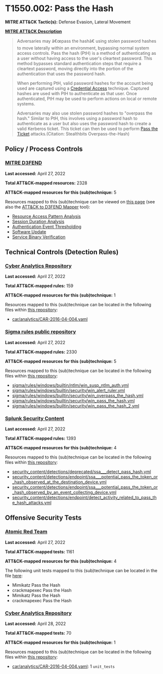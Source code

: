 # T1550.002: Pass the Hash
**MITRE ATT&CK Tactic(s):** Defense Evasion, Lateral Movement

**[MITRE ATT&CK Description](https://attack.mitre.org/techniques/T1550/002)**
<blockquote>Adversaries may â€œpass the hashâ€ using stolen password hashes to move laterally within an environment, bypassing normal system access controls. Pass the hash (PtH) is a method of authenticating as a user without having access to the user's cleartext password. This method bypasses standard authentication steps that require a cleartext password, moving directly into the portion of the authentication that uses the password hash.

When performing PtH, valid password hashes for the account being used are captured using a [Credential Access](https://attack.mitre.org/tactics/TA0006) technique. Captured hashes are used with PtH to authenticate as that user. Once authenticated, PtH may be used to perform actions on local or remote systems.

Adversaries may also use stolen password hashes to "overpass the hash." Similar to PtH, this involves using a password hash to authenticate as a user but also uses the password hash to create a valid Kerberos ticket. This ticket can then be used to perform [Pass the Ticket](https://attack.mitre.org/techniques/T1550/003) attacks.(Citation: Stealthbits Overpass-the-Hash)</blockquote>

## Policy / Process Controls
### [MITRE D3FEND](https://d3fend.mitre.org/)
**Last accessed:** April 27, 2022

**Total ATT&CK-mapped resources:** 2328

**ATT&CK-mapped resources for this (sub)technique:** 5

Resources mapped to this (sub)technique can be viewed on [this page](https://d3fend.mitre.org/) (see also the [ATT&CK to D3FEND Mapper](https://d3fend.mitre.org/tools/attack-mapper) tool):

* [Resource Access Pattern Analysis](https://d3fend.mitre.org/techniques/d3f:ResourceAccessPatternAnalysis)
* [Session Duration Analysis](https://d3fend.mitre.org/techniques/d3f:SessionDurationAnalysis)
* [Authentication Event Thresholding](https://d3fend.mitre.org/techniques/d3f:AuthenticationEventThresholding)
* [Software Update](https://d3fend.mitre.org/techniques/d3f:SoftwareUpdate)
* [Service Binary Verification](https://d3fend.mitre.org/techniques/d3f:ServiceBinaryVerification)

## Technical Controls (Detection Rules)
### [Cyber Analytics Repository](https://car.mitre.org)
**Last accessed:** April 27, 2022

**Total ATT&CK-mapped rules:** 159

**ATT&CK-mapped resources for this (sub)technique:** 1

Resources mapped to this (sub)technique can be located in the following files within [this repository](https://github.com/mitre-attack/car/blob/master/analytics):

* [car/analytics/CAR-2016-04-004.yaml](https://github.com/mitre-attack/car/blob/master/analytics/CAR-2016-04-004.yaml)

### [Sigma rules public repository](https://github.com/SigmaHQ/sigma)
**Last accessed:** April 27, 2022

**Total ATT&CK-mapped rules:** 2330

**ATT&CK-mapped resources for this (sub)technique:** 5

Resources mapped to this (sub)technique can be located in the following files within [this repository](https://github.com/SigmaHQ/sigma/tree/master/rules):

* [sigma/rules/windows/builtin/ntlm/win_susp_ntlm_auth.yml](https://github.com/SigmaHQ/sigma/blob/master/rules/windows/builtin/ntlm/win_susp_ntlm_auth.yml)
* [sigma/rules/windows/builtin/security/win_alert_ruler.yml](https://github.com/SigmaHQ/sigma/blob/master/rules/windows/builtin/security/win_alert_ruler.yml)
* [sigma/rules/windows/builtin/security/win_overpass_the_hash.yml](https://github.com/SigmaHQ/sigma/blob/master/rules/windows/builtin/security/win_overpass_the_hash.yml)
* [sigma/rules/windows/builtin/security/win_pass_the_hash.yml](https://github.com/SigmaHQ/sigma/blob/master/rules/windows/builtin/security/win_pass_the_hash.yml)
* [sigma/rules/windows/builtin/security/win_pass_the_hash_2.yml](https://github.com/SigmaHQ/sigma/blob/master/rules/windows/builtin/security/win_pass_the_hash_2.yml)

### [Splunk Security Content](https://github.com/splunk/security_content)
**Last accessed:** April 27, 2022

**Total ATT&CK-mapped rules:** 1393

**ATT&CK-mapped resources for this (sub)technique:** 4

Resources mapped to this (sub)technique can be located in the following files within [this repository](https://github.com/splunk/security_content/tree/develop/detections):

* [security_content/detections/deprecated/ssa___detect_pass_hash.yml](https://github.com/splunk/security_content/blob/develop/detections/deprecated/ssa___detect_pass_hash.yml)
* [security_content/detections/endpoint/ssa___potential_pass_the_token_or_hash_observed_at_the_destination_device.yml](https://github.com/splunk/security_content/blob/develop/detections/endpoint/ssa___potential_pass_the_token_or_hash_observed_at_the_destination_device.yml)
* [security_content/detections/endpoint/ssa___potential_pass_the_token_or_hash_observed_by_an_event_collecting_device.yml](https://github.com/splunk/security_content/blob/develop/detections/endpoint/ssa___potential_pass_the_token_or_hash_observed_by_an_event_collecting_device.yml)
* [security_content/detections/endpoint/detect_activity_related_to_pass_the_hash_attacks.yml](https://github.com/splunk/security_content/blob/develop/detections/endpoint/detect_activity_related_to_pass_the_hash_attacks.yml)


## Offensive Security Tests
### [Atomic Red Team](https://github.com/redcanaryco/atomic-red-team)
**Last accessed:** April 27, 2022

**Total ATT&CK-mapped tests:** 1161

**ATT&CK-mapped resources for this (sub)technique:** 4

The following unit tests mapped to this (sub)technique can be located in the file [here](https://github.com/redcanaryco/atomic-red-team/tree/master/atomics/T1550.002/T1550.002.yaml):

* Mimikatz Pass the Hash
* crackmapexec Pass the Hash
* Mimikatz Pass the Hash
* crackmapexec Pass the Hash

### [Cyber Analytics Repository](https://car.mitre.org)
**Last accessed:** April 28, 2022

**Total ATT&CK-mapped tests:** 70

**ATT&CK-mapped resources for this (sub)technique:** 1

Resources mapped to this (sub)technique can be located in the following files within [this repository](https://github.com/mitre-attack/car/blob/master/analytics):

* [car/analytics/CAR-2016-04-004.yaml](https://github.com/mitre-attack/car/blob/master/analytics/CAR-2016-04-004.yaml): 1 <code>unit_tests</code>

